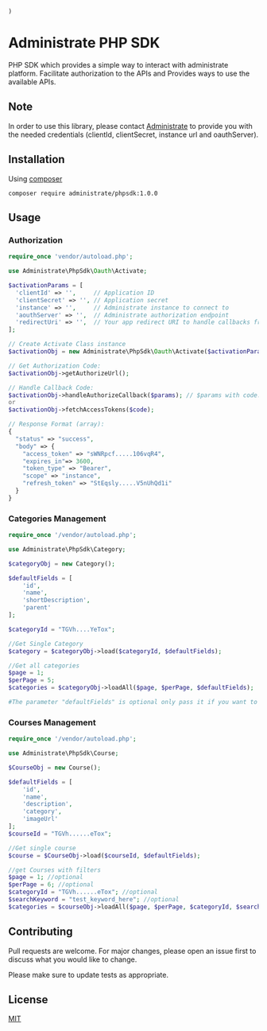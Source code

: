     )
# Administrate PHP SDK

PHP SDK which provides a simple way to interact with administrate platform.
Facilitate authorization to the APIs and Provides ways to use the available APIs.


## Note

In order to use this library, please contact [Administrate](https://www.getadministrate.com/) to provide you with the needed credentials (clientId, clientSecret, instance url and oauthServer).

## Installation

Using [composer](https://getcomposer.org/)

```composer
composer require administrate/phpsdk:1.0.0
```

## Usage

### Authorization
```php
require_once 'vendor/autoload.php';

use Administrate\PhpSdk\Oauth\Activate;

$activationParams = [
  'clientId' => '',     // Application ID
  'clientSecret' => '', // Application secret
  'instance' => '',     // Administrate instance to connect to
  'aouthServer' => '',  // Administrate authorization endpoint
  'redirectUri' => '',  // Your app redirect URI to handle callbacks from api
];

// Create Activate Class instance
$activationObj = new Administrate\PhpSdk\Oauth\Activate($activationParams);

// Get Authorization Code:
$activationObj->getAuthorizeUrl();

// Handle Callback Code:
$activationObj->handleAuthorizeCallback($params); // $params with code.
or
$activationObj->fetchAccessTokens($code);

// Response Format (array):
{
  "status" => "success",
  "body" => {
    "access_token" => "sWNRpcf.....106vqR4",
    "expires_in"=> 3600,
    "token_type" => "Bearer",
    "scope" => "instance",
    "refresh_token" => "StEqsly.....V5nUhQd1i"
  }
}
```

### Categories Management
```php
require_once '/vendor/autoload.php';

use Administrate\PhpSdk\Category;

$categoryObj = new Category();

$defaultFields = [
    'id', 
    'name', 
    'shortDescription', 
    'parent'
];

$categoryId = "TGVh....YeTox";

//Get Single Category
$category = $categoryObj->load($categoryId, $defaultFields);

//Get all categories
$page = 1;
$perPage = 5;
$categories = $categoryObj->loadAll($page, $perPage, $defaultFields);

#The parameter "defaultFields" is optional only pass it if you want to change the fields
```

### Courses Management
```php
require_once '/vendor/autoload.php';

use Administrate\PhpSdk\Course;

$CourseObj = new Course();

$defaultFields = [
    'id', 
    'name', 
    'description', 
    'category', 
    'imageUrl'
];
$courseId = "TGVh......eTox";

//Get single course
$course = $CourseObj->load($courseId, $defaultFields);

//get Courses with filters
$page = 1; //optional
$perPage = 6; //optional
$categoryId = "TGVh......eTox"; //optional
$searchKeyword = "test_keyword_here"; //optional
$categories = $courseObj->loadAll($page, $perPage, $categoryId, $searchkeyword, $defaultFields);

```

## Contributing
Pull requests are welcome. For major changes, please open an issue first to discuss what you would like to change.

Please make sure to update tests as appropriate.

## License
[MIT](https://choosealicense.com/licenses/mit/)
